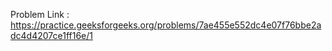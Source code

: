 Problem Link : https://practice.geeksforgeeks.org/problems/7ae455e552dc4e07f76bbe2adc4d4207ce1ff16e/1